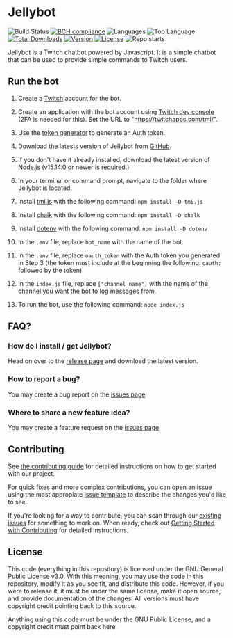 # Jellybot

![Build Status](https://img.shields.io/github/checks-status/carmoruda/jellybot/main)
[![BCH compliance](https://bettercodehub.com/edge/badge/Carmoruda/Jellybot?branch=main)](https://bettercodehub.com/)
![Languages](https://img.shields.io/github/languages/count/carmoruda/jellybot)
![Top Language](https://img.shields.io/github/languages/top/carmoruda/jellybot)
[![Total Downloads](https://img.shields.io/github/downloads/carmoruda/jellybot/total)](https://github.com/Carmoruda/jellybot/releases)
[![Version](https://img.shields.io/github/release/carmoruda/jellybot)](https://github.com/Carmoruda/jellybot/releases)
[![License](https://img.shields.io/github/license/carmoruda/jellybot)](https://github.com/Carmoruda/Jellybot/blob/main/LICENSE)
![Repo starts](https://img.shields.io/github/stars/carmoruda/jellybot?style=social)

Jellybot is a Twitch chatbot powered by Javascript. It is a simple chatbot that can be used to provide simple commands to Twitch users.

## Run the bot

1. Create a [Twitch](www.twitch.tv) account for the bot.

2. Create an application with the bot account using [Twitch dev console](https://dev.twitch.tv/login) (2FA is needed for this). Set the URL to "https://twitchapps.com/tmi/".

3. Use the [token generator](https://twitchapps.com/tmi/) to generate an Auth token.

4. Download the latests version of Jellybot from [GitHub](https://github.com/Carmoruda/jellybot/releases).

5. If you don't have it already installed, download the latest version of [Node.js](https://nodejs.org/en/download/current/) (v15.14.0 or newer is required.)

6. In your terminal or command prompt, navigate to the folder where Jellybot is located.

7. Install [tmi.js](https://www.npmjs.com/package/tmi.js) with the following command: `npm install -D tmi.js`

8. Install [chalk](https://www.npmjs.com/package/chalk) with the following command: `npm install -D chalk`

9. Install [dotenv](https://www.npmjs.com/package/dotenv) with the following command: `npm install -D dotenv`

10. In the `.env` file, replace `bot_name` with the name of the bot.

11. In the `.env` file, replace `oauth_token` with the Auth token you generated in Step 3 (the token must include at the beginning the following: `oauth:` followed by the token).

12. In the `index.js` file, replace `["channel_name"]` with the name of the channel you want the bot to log messages from.

13. To run the bot, use the following command: `node index.js`

## FAQ?

### How do I install / get Jellybot?

Head on over to the [release page](https://github.com/Carmoruda/jellybot/releases) and download the latest version.

### How to report a bug?

You may create a bug report on the [issues page](https://github.com/Carmoruda/jellybot/issues/new/choose)

### Where to share a new feature idea?

You may create a feature request on the [issues page](https://github.com/carmoruda/jellybot/issues/new/choose)

## Contributing

See [the contributing guide](CONTRIBUTING.md) for detailed instructions on how to get started with our project.

For quick fixes and more complex contributions, you can open an issue using the most appropiate [issue template](https://github.com/carmoruda/jellybot/issues/new/choose) to describe the changes you'd like to see.

If you're looking for a way to contribute, you can scan through our [existing issues](https://github.com/carmoruda/jellybot/issues) for something to work on. When ready, check out [Getting Started with Contributing](/CONTRIBUTING.md) for detailed instructions.

## License

This code (everything in this repository) is licensed under the GNU General Public License v3.0. With this meaning, you may use the code in this repository, modify it as you see fit, and distribute this code. However, if you were to release it, it must be under the same license, make it open source, and provide documentation of the changes. All versions must have copyright credit pointing back to this source.

Anything using this code must be under the GNU Public License, and a copyright credit must point back here.
